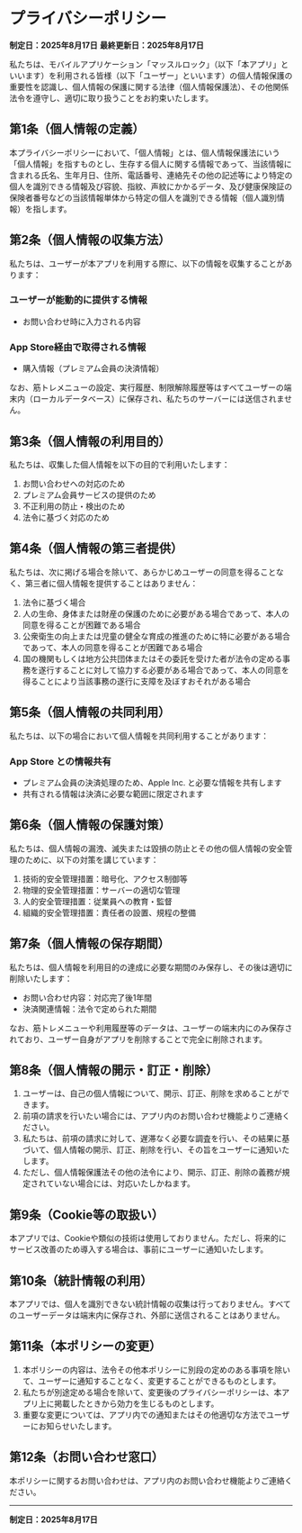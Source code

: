 # プライバシーポリシー

**制定日：2025年8月17日**
**最終更新日：2025年8月17日**

私たちは、モバイルアプリケーション「マッスルロック」（以下「本アプリ」といいます）を利用される皆様（以下「ユーザー」といいます）の個人情報保護の重要性を認識し、個人情報の保護に関する法律（個人情報保護法）、その他関係法令を遵守し、適切に取り扱うことをお約束いたします。

## 第1条（個人情報の定義）

本プライバシーポリシーにおいて、「個人情報」とは、個人情報保護法にいう「個人情報」を指すものとし、生存する個人に関する情報であって、当該情報に含まれる氏名、生年月日、住所、電話番号、連絡先その他の記述等により特定の個人を識別できる情報及び容貌、指紋、声紋にかかるデータ、及び健康保険証の保険者番号などの当該情報単体から特定の個人を識別できる情報（個人識別情報）を指します。

## 第2条（個人情報の収集方法）

私たちは、ユーザーが本アプリを利用する際に、以下の情報を収集することがあります：

### ユーザーが能動的に提供する情報
- お問い合わせ時に入力される内容

### App Store経由で取得される情報
- 購入情報（プレミアム会員の決済情報）

なお、筋トレメニューの設定、実行履歴、制限解除履歴等はすべてユーザーの端末内（ローカルデータベース）に保存され、私たちのサーバーには送信されません。

## 第3条（個人情報の利用目的）

私たちは、収集した個人情報を以下の目的で利用いたします：

1. お問い合わせへの対応のため
2. プレミアム会員サービスの提供のため
3. 不正利用の防止・検出のため
4. 法令に基づく対応のため

## 第4条（個人情報の第三者提供）

私たちは、次に掲げる場合を除いて、あらかじめユーザーの同意を得ることなく、第三者に個人情報を提供することはありません：

1. 法令に基づく場合
2. 人の生命、身体または財産の保護のために必要がある場合であって、本人の同意を得ることが困難である場合
3. 公衆衛生の向上または児童の健全な育成の推進のために特に必要がある場合であって、本人の同意を得ることが困難である場合
4. 国の機関もしくは地方公共団体またはその委託を受けた者が法令の定める事務を遂行することに対して協力する必要がある場合であって、本人の同意を得ることにより当該事務の遂行に支障を及ぼすおそれがある場合

## 第5条（個人情報の共同利用）

私たちは、以下の場合において個人情報を共同利用することがあります：

### App Store との情報共有
- プレミアム会員の決済処理のため、Apple Inc. と必要な情報を共有します
- 共有される情報は決済に必要な範囲に限定されます

## 第6条（個人情報の保護対策）

私たちは、個人情報の漏洩、滅失または毀損の防止とその他の個人情報の安全管理のために、以下の対策を講じています：

1. 技術的安全管理措置：暗号化、アクセス制御等
2. 物理的安全管理措置：サーバーの適切な管理
3. 人的安全管理措置：従業員への教育・監督
4. 組織的安全管理措置：責任者の設置、規程の整備

## 第7条（個人情報の保存期間）

私たちは、個人情報を利用目的の達成に必要な期間のみ保存し、その後は適切に削除いたします：

- お問い合わせ内容：対応完了後1年間
- 決済関連情報：法令で定められた期間

なお、筋トレメニューや利用履歴等のデータは、ユーザーの端末内にのみ保存されており、ユーザー自身がアプリを削除することで完全に削除されます。

## 第8条（個人情報の開示・訂正・削除）

1. ユーザーは、自己の個人情報について、開示、訂正、削除を求めることができます。
2. 前項の請求を行いたい場合には、アプリ内のお問い合わせ機能よりご連絡ください。
3. 私たちは、前項の請求に対して、遅滞なく必要な調査を行い、その結果に基づいて、個人情報の開示、訂正、削除を行い、その旨をユーザーに通知いたします。
4. ただし、個人情報保護法その他の法令により、開示、訂正、削除の義務が規定されていない場合には、対応いたしかねます。

## 第9条（Cookie等の取扱い）

本アプリでは、Cookieや類似の技術は使用しておりません。ただし、将来的にサービス改善のため導入する場合は、事前にユーザーに通知いたします。

## 第10条（統計情報の利用）

本アプリでは、個人を識別できない統計情報の収集は行っておりません。すべてのユーザーデータは端末内に保存され、外部に送信されることはありません。

## 第11条（本ポリシーの変更）

1. 本ポリシーの内容は、法令その他本ポリシーに別段の定めのある事項を除いて、ユーザーに通知することなく、変更することができるものとします。
2. 私たちが別途定める場合を除いて、変更後のプライバシーポリシーは、本アプリ上に掲載したときから効力を生じるものとします。
3. 重要な変更については、アプリ内での通知またはその他適切な方法でユーザーにお知らせいたします。

## 第12条（お問い合わせ窓口）

本ポリシーに関するお問い合わせは、アプリ内のお問い合わせ機能よりご連絡ください。

---

**制定日：2025年8月17日**
